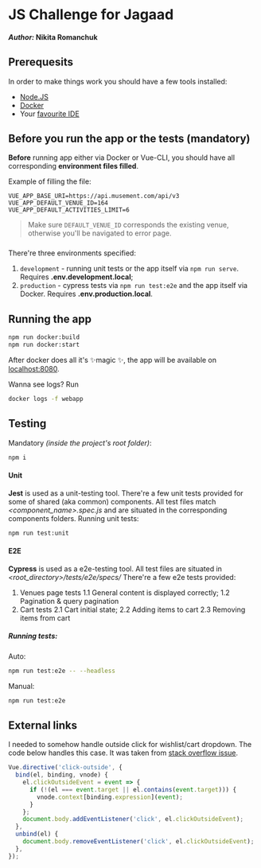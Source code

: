 # JS Challenge for Jagaad
#### _Author:_ Nikita Romanchuk


## Prerequesits
In order to make things work you should have a few tools installed:
- [Node.JS](https://nodejs.org/en/)
- [Docker](https://www.docker.com/get-started)
- Your [favourite IDE](https://code.visualstudio.com/)

## Before you run the app or the tests (mandatory)
__Before__ running app either via Docker or Vue-CLI, you should have all corresponding __environment files filled__.

Example of filling the file:
```
VUE_APP_BASE_URI=https://api.musement.com/api/v3
VUE_APP_DEFAULT_VENUE_ID=164
VUE_APP_DEFAULT_ACTIVITIES_LIMIT=6
```
>Make sure ```DEFAULT_VENUE_ID``` corresponds the existing venue, otherwise you'll be navigated to error page.

###
There're three environments specified:
1. `development` - running unit tests or the app itself via `npm run serve`. Requires __.env.development.local__;
3. `production` - cypress tests via `npm run test:e2e` and the app itself via Docker. Requires __.env.production.local__.

## Running the app
```sh
npm run docker:build
npm run docker:start
```
After docker does all it's ✨magic ✨, the app will be available on [localhost:8080][dockerized-app-link].

Wanna see logs? Run
```sh
docker logs -f webapp
```

## Testing
Mandatory _(inside the project's root folder)_:
```sh
npm i
```


#### Unit
__Jest__ is used as a unit-testing tool.
There're a few unit tests provided for some of shared (aka common) components.
All test files match _<component_name>.spec.js_ and are situated in the corresponding components folders.
Running unit tests:
```sh
npm run test:unit
```

#### E2E
__Cypress__ is used as a e2e-testing tool.
All test files are situated in _<root_directory>/tests/e2e/specs/_
There're a few e2e tests provided:
1. Venues page tests
    1.1 General content is displayed correctly;
    1.2 Pagination & query pagination
2. Cart tests
    2.1 Cart initial state;
    2.2 Adding items to cart
    2.3 Removing items from cart

##### Running tests:
Auto:
```sh
npm run test:e2e -- --headless
```
Manual:
```sh
npm run test:e2e
```

## External links

I needed to somehow handle outside click for wishlist/cart dropdown. The code below handles this case.
It was taken from [stack overflow issue][StackOverflow].
```js
Vue.directive('click-outside', {
  bind(el, binding, vnode) {
    el.clickOutsideEvent = event => {
      if (!(el === event.target || el.contains(event.target))) {
        vnode.context[binding.expression](event);
      }
    };
    document.body.addEventListener('click', el.clickOutsideEvent);
  },
  unbind(el) {
    document.body.removeEventListener('click', el.clickOutsideEvent);
  },
});
```

#
   [dockerized-app-link]: <http://127.0.0.1:8080>
   [StackOverflow]: <https://stackoverflow.com/questions/36170425/detect-click-outside-element>
